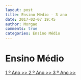 ```yaml
---
layout: post
title: Ensino Médio - 3 ano
date: 2017-02-07 19:45
author: Morgao
comments: true
categories: Ensino Médio
---
```



# Ensino Médio
[1 º Ano >> ](https://tecritmodigital.com.br/#)
[2 º Ano >> ](https://tecritmodigital.com.br/#)
[3 º Ano >> ](https://tecritmodigital.com.br/#)